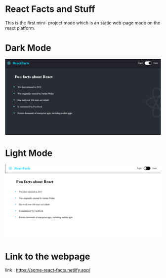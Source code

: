 # React Facts and Stuff
This is the first mini- project made which is an static web-page made on the react platform.

# Dark Mode
![Dark-Mode](./Images/ReactDarkSS.png)
# Light Mode
![Light-Mode](./Images/ReactLightSS.png)

# Link to the webpage
link : https://some-react-facts.netlify.app/
